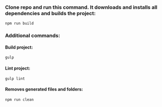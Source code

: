### Clone repo and run this command. It downloads and installs all dependencies and builds the project:
```
npm run build
```

### Additional commands:

#### Build project:
```
gulp
```

#### Lint project:
```
gulp lint
```

#### Removes generated files and folders:
```
npm run clean
```
